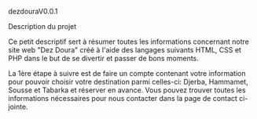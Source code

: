 dezdouraV0.0.1

Description du projet 

Ce petit descriptif sert à résumer toutes les informations concernant notre site web "Dez Doura" créé à l'aide des langages suivants HTML, CSS et PHP dans le but de se divertir et passer de bons moments. 

La 1ère étape à suivre est de faire un compte contenant votre information pour pouvoir choisir votre destination parmi celles-ci: Djerba, Hammamet, Sousse et Tabarka et réserver en avance. Vous pouvez trouver toutes les informations nécessaires pour nous contacter dans la page de contact ci-jointe.
